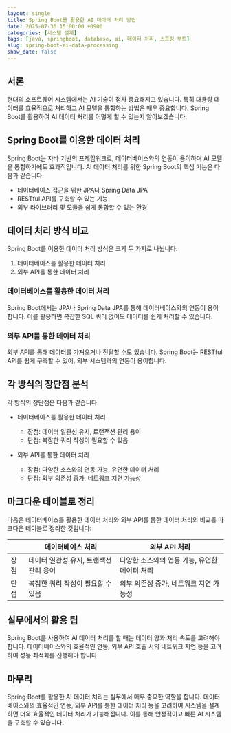 ```yaml
---
layout: single
title: Spring Boot를 활용한 AI 데이터 처리 방법
date: 2025-07-30 15:00:00 +0900
categories: [시스템 설계]
tags: [java, springboot, database, ai, 데이터 처리, 스프링 부트]
slug: spring-boot-ai-data-processing
show_date: false
---
```


## 서론
현대의 소프트웨어 시스템에서는 AI 기술이 점차 중요해지고 있습니다. 특히 대용량 데이터를 효율적으로 처리하고 AI 모델을 통합하는 방법은 매우 중요합니다. Spring Boot를 활용하여 AI 데이터 처리를 어떻게 할 수 있는지 알아보겠습니다.

## Spring Boot를 이용한 데이터 처리
Spring Boot는 자바 기반의 프레임워크로, 데이터베이스와의 연동이 용이하며 AI 모델을 통합하기에도 효과적입니다. AI 데이터 처리를 위한 Spring Boot의 핵심 기능은 다음과 같습니다:
- 데이터베이스 접근을 위한 JPA나 Spring Data JPA
- RESTful API를 구축할 수 있는 기능
- 외부 라이브러리 및 모듈을 쉽게 통합할 수 있는 환경

## 데이터 처리 방식 비교
Spring Boot를 이용한 데이터 처리 방식은 크게 두 가지로 나뉩니다: 
1. 데이터베이스를 활용한 데이터 처리
2. 외부 API를 통한 데이터 처리

### 데이터베이스를 활용한 데이터 처리
Spring Boot에서는 JPA나 Spring Data JPA를 통해 데이터베이스와의 연동이 용이합니다. 이를 활용하면 복잡한 SQL 쿼리 없이도 데이터를 쉽게 처리할 수 있습니다.

### 외부 API를 통한 데이터 처리
외부 API를 통해 데이터를 가져오거나 전달할 수도 있습니다. Spring Boot는 RESTful API를 쉽게 구축할 수 있어, 외부 시스템과의 연동이 용이합니다.

## 각 방식의 장단점 분석
각 방식의 장단점은 다음과 같습니다:
- 데이터베이스를 활용한 데이터 처리
  - 장점: 데이터 일관성 유지, 트랜잭션 관리 용이
  - 단점: 복잡한 쿼리 작성이 필요할 수 있음

- 외부 API를 통한 데이터 처리
  - 장점: 다양한 소스와의 연동 가능, 유연한 데이터 처리
  - 단점: 외부 의존성 증가, 네트워크 지연 가능성

## 마크다운 테이블로 정리
다음은 데이터베이스를 활용한 데이터 처리와 외부 API를 통한 데이터 처리의 비교를 마크다운 테이블로 정리한 것입니다:

|           | 데이터베이스 처리 | 외부 API 처리 |
|-----------|------------------|--------------|
| 장점      | 데이터 일관성 유지, 트랜잭션 관리 용이 | 다양한 소스와의 연동 가능, 유연한 데이터 처리 |
| 단점      | 복잡한 쿼리 작성이 필요할 수 있음 | 외부 의존성 증가, 네트워크 지연 가능성 |

## 실무에서의 활용 팁
Spring Boot를 사용하여 AI 데이터 처리를 할 때는 데이터 양과 처리 속도를 고려해야 합니다. 데이터베이스와의 효율적인 연동, 외부 API 호출 시의 네트워크 지연 등을 고려하여 성능 최적화를 진행해야 합니다.

## 마무리
Spring Boot를 활용한 AI 데이터 처리는 실무에서 매우 중요한 역할을 합니다. 데이터베이스와의 효율적인 연동, 외부 API를 통한 데이터 처리 등을 고려하여 시스템을 설계하면 더욱 효율적인 데이터 처리가 가능해집니다. 이를 통해 안정적이고 빠른 AI 시스템을 구축할 수 있습니다.